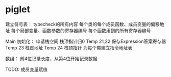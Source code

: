 # piglet
建立符号表：
typecheck的所有内容
每个类的每个成员函数、成员变量的偏移地址
每个局部变量、函数参数的寄存器编号
每个函数用到的所有寄存器编号


Main 初始化：
申请栈空间
栈顶指针归0
Temp 21,22 保存Expression答案寄存器
Temp 23 栈首地址
Temp 24 栈顶指针
为每个类建立指令地址表

数组：
前4位记录长度，从第4位开始记录数据

TODO:
成员变量赋值
